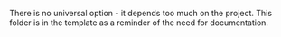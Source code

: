 There is no universal option - it depends too much on the project.
This folder is in the template as a reminder of the need for documentation.